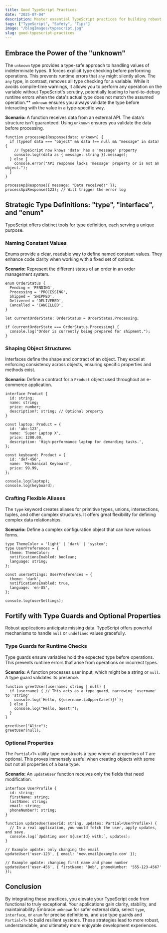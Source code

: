 ```yaml
---
title: Good TypeScript Practices
date: "2025-07-04"
description: Master essential TypeScript practices for building robust, maintainable, and type-safe applications that scale with confidence.
tags: ["TypeScript", "Safety", "Tips"]
image: "/blogImages/typescript.jpg"
slug: good-typescript-practices
---
```


## Embrace the Power of the "unknown"

The `unknown` type provides a type-safe approach to handling values of indeterminate types. It forces explicit type checking before performing operations. This prevents runtime errors that `any` might silently allow. The `any` type, in contrast, removes all type checking for a variable. While it avoids compile-time warnings, it allows you to perform any operation on the variable without TypeScript's scrutiny, potentially leading to hard-to-debug runtime errors when the data's actual type does not match the assumed operation.\*\* `unknown` ensures you always validate the type before interacting with the value in a type-specific way.

**Scenario:** A function receives data from an external API. The data's structure isn't guaranteed. Using `unknown` ensures you validate the data before processing.

```
function processApiResponse(data: unknown) {
  if (typeof data === "object" && data !== null && "message" in data) {
    // TypeScript now knows 'data' has a 'message' property
    console.log((data as { message: string }).message);
  } else {
    console.error("API response lacks 'message' property or is not an object.");
  }
}

processApiResponse({ message: "Data received!" });
processApiResponse(123); // Will trigger the error log
```

## Strategic Type Definitions: "type", "interface", and "enum"

TypeScript offers distinct tools for type definition, each serving a unique purpose.

### Naming Constant Values

Enums provide a clear, readable way to define named constant values. They enhance code clarity when working with a fixed set of options.

**Scenario:** Represent the different states of an order in an order management system.

```
enum OrderStatus {
  Pending = 'PENDING',
  Processing = 'PROCESSING',
  Shipped = 'SHIPPED',
  Delivered = 'DELIVERED',
  Cancelled = 'CANCELLED',
}

let currentOrderState: OrderStatus = OrderStatus.Processing;

if (currentOrderState === OrderStatus.Processing) {
  console.log("Order is currently being prepared for shipment.");
}

```

### Shaping Object Structures

Interfaces define the shape and contract of an object. They excel at enforcing consistency across objects, ensuring specific properties and methods exist.

**Scenario:** Define a contract for a `Product` object used throughout an e-commerce application.

```
interface Product {
  id: string;
  name: string;
  price: number;
  description?: string; // Optional property
}

const laptop: Product = {
  id: 'abc-123',
  name: 'Super Laptop X',
  price: 1200.00,
  description: 'High-performance laptop for demanding tasks.',
};

const keyboard: Product = {
  id: 'def-456',
  name: 'Mechanical Keyboard',
  price: 99.99,
};

console.log(laptop);
console.log(keyboard);

```

### Crafting Flexible Aliases

The `type` keyword creates aliases for primitive types, unions, intersections, tuples, and other complex structures. It offers great flexibility for defining complex data relationships.

**Scenario:** Define a complex configuration object that can have various forms.

```
type ThemeColor = 'light' | 'dark' | 'system';
type UserPreferences = {
  theme: ThemeColor;
  notificationsEnabled: boolean;
  language: string;
};

const userSettings: UserPreferences = {
  theme: 'dark',
  notificationsEnabled: true,
  language: 'en-US',
};

console.log(userSettings);

```

## Fortify with Type Guards and Optional Properties

Robust applications anticipate missing data. TypeScript offers powerful mechanisms to handle `null` or `undefined` values gracefully.

### Type Guards for Runtime Checks

Type guards ensure variables hold the expected type before operations. This prevents runtime errors that arise from operations on incorrect types.

**Scenario:** A function processes user input, which might be a string or `null`. A type guard validates its presence.

```
function greetUser(username: string | null) {
  if (username) { // This acts as a type guard, narrowing 'username' to 'string'
    console.log(`Hello, ${username.toUpperCase()}!`);
  } else {
    console.log("Hello, Guest!");
  }
}

greetUser("Alice");
greetUser(null);

```

### Optional Properties

The `Partial<T>` utility type constructs a type where all properties of `T` are optional. This proves immensely useful when creating objects with some but not all properties of a base type.

**Scenario:** An `updateUser` function receives only the fields that need modification.

```
interface UserProfile {
  id: string;
  firstName: string;
  lastName: string;
  email: string;
  phoneNumber?: string;
}

function updateUser(userId: string, updates: Partial<UserProfile>) {
  // In a real application, you would fetch the user, apply updates, and save.
  console.log(`Updating user ${userId} with:`, updates);
}

// Example update: only changing the email
updateUser('user-123', { email: 'new.email@example.com' });

// Example update: changing first name and phone number
updateUser('user-456', { firstName: 'Bob', phoneNumber: '555-123-4567' });

```

## Conclusion

By integrating these practices, you elevate your TypeScript code from functional to truly exceptional. Your applications gain clarity, stability, and maintainability. Embrace `unknown` for safer external data, select `type`, `interface`, or `enum` for precise definitions, and use type guards and `Partial<T>` to build resilient systems. These strategies lead to more robust, understandable, and ultimately more enjoyable development experiences.
